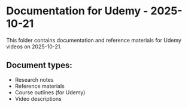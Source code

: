 # Documentation for Udemy - 2025-10-21

This folder contains documentation and reference materials for Udemy videos on 2025-10-21.

## Document types:
- Research notes
- Reference materials
- Course outlines (for Udemy)
- Video descriptions
